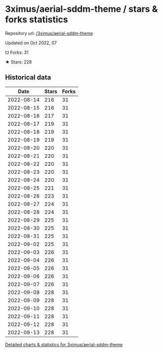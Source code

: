 # 3ximus/aerial-sddm-theme / stars & forks statistics

Repository url: [/3ximus/aerial-sddm-theme](https://github.com/3ximus/aerial-sddm-theme)

Updated on Oct 2022, 07

☋ Forks: 31

★ Stars: 228

## Historical data
| Date | Stars | Forks |
|------|-------|-------|
| 2022-08-14 | 216 | 31 | 
| 2022-08-15 | 216 | 31 | 
| 2022-08-16 | 217 | 31 | 
| 2022-08-17 | 219 | 31 | 
| 2022-08-18 | 219 | 31 | 
| 2022-08-19 | 219 | 31 | 
| 2022-08-20 | 220 | 31 | 
| 2022-08-21 | 220 | 31 | 
| 2022-08-22 | 220 | 31 | 
| 2022-08-23 | 220 | 31 | 
| 2022-08-24 | 220 | 31 | 
| 2022-08-25 | 221 | 31 | 
| 2022-08-26 | 223 | 31 | 
| 2022-08-27 | 224 | 31 | 
| 2022-08-28 | 224 | 31 | 
| 2022-08-29 | 225 | 31 | 
| 2022-08-30 | 225 | 31 | 
| 2022-08-31 | 225 | 31 | 
| 2022-09-02 | 225 | 31 | 
| 2022-09-03 | 226 | 31 | 
| 2022-09-04 | 226 | 31 | 
| 2022-09-05 | 226 | 31 | 
| 2022-09-06 | 226 | 31 | 
| 2022-09-07 | 226 | 31 | 
| 2022-09-08 | 228 | 31 | 
| 2022-09-09 | 228 | 31 | 
| 2022-09-10 | 228 | 31 | 
| 2022-09-11 | 228 | 31 | 
| 2022-09-12 | 228 | 31 | 
| 2022-09-13 | 228 | 31 | 


[Detailed charts & statistics for 3ximus/aerial-sddm-theme](https://reviewgithub.com/rep/3ximus/aerial-sddm-theme)
